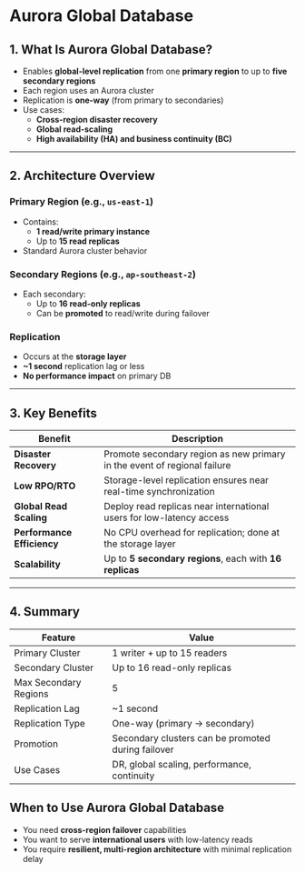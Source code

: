 # Aurora Global Database

## 1. What Is Aurora Global Database?

- Enables **global-level replication** from one **primary region** to up to **five secondary regions**
- Each region uses an Aurora cluster
- Replication is **one-way** (from primary to secondaries)
- Use cases:
  - **Cross-region disaster recovery**
  - **Global read-scaling**
  - **High availability (HA) and business continuity (BC)**

---

## 2. Architecture Overview

### Primary Region (e.g., `us-east-1`)

- Contains:
  - **1 read/write primary instance**
  - Up to **15 read replicas**
- Standard Aurora cluster behavior

### Secondary Regions (e.g., `ap-southeast-2`)

- Each secondary:
  - Up to **16 read-only replicas**
  - Can be **promoted** to read/write during failover

### Replication

- Occurs at the **storage layer**
- **~1 second** replication lag or less
- **No performance impact** on primary DB

---

## 3. Key Benefits

| Benefit | Description |
|--------|-------------|
| **Disaster Recovery** | Promote secondary region as new primary in the event of regional failure |
| **Low RPO/RTO** | Storage-level replication ensures near real-time synchronization |
| **Global Read Scaling** | Deploy read replicas near international users for low-latency access |
| **Performance Efficiency** | No CPU overhead for replication; done at the storage layer |
| **Scalability** | Up to **5 secondary regions**, each with **16 replicas** |

---

## 4. Summary

| Feature | Value |
|--------|-------|
| Primary Cluster | 1 writer + up to 15 readers |
| Secondary Cluster | Up to 16 read-only replicas |
| Max Secondary Regions | 5 |
| Replication Lag | ~1 second |
| Replication Type | One-way (primary → secondary) |
| Promotion | Secondary clusters can be promoted during failover |
| Use Cases | DR, global scaling, performance, continuity |


## When to Use Aurora Global Database

- You need **cross-region failover** capabilities
- You want to serve **international users** with low-latency reads
- You require **resilient, multi-region architecture** with minimal replication delay

